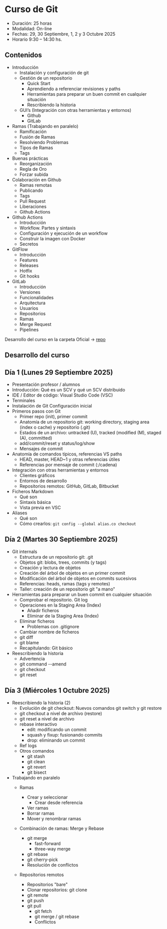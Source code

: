 # Curso de Git

- Duración: 25 horas
- Modalidad: On-line
- Fechas: 29, 30 Septiembre, 1, 2 y 3 Octubre 2025
- Horario 9:30 – 14:30 hs.

## Contenidos

- Introducción
  - Instalación y configuración de git
  - Gestión de un repositorio
    - Quick Start
    - Aprendiendo a referenciar revisiones y paths
    - Herramientas para preparar un buen commit en cualquier situación
    - Rescribiendo la historia
  - GUI’s (Integración con otras herramientas y entornos)
    - Github
    - GitLab
- Ramas (Trabajando en paralelo)
  - Ramificación
  - Fusión de Ramas
  - Resolviendo Problemas
  - Tipos de Ramas
  - Tags
- Buenas prácticas
  - Reorganización
  - Regla de Oro
  - Forzar subida
- Colaboración en Github
  - Ramas remotas
  - Publicando
  - Tags
  - Pull Request
  - Liberaciones
  - Github Actions
- Github Actions
  - Introducción
  - Workflow. Partes y sintaxis
  - Configuración y ejecución de un workflow
  - Construir la imagen con Docker
  - Secretos
- GitFlow
  - Introducción
  - Features
  - Releases
  - Hotfix
  - Git hooks
- GitLab
  - Introducción
  - Versiones
  - Funcionalidades
  - Arquitectura
  - Usuarios
  - Repositorios
  - Ramas
  - Merge Request
  - Pipelines

Desarrollo del curso en la carpeta Oficial -> [repo](https://github.com/IconoTC/GIT-GITHUB-Y-GITLABA-AF-75994-Grupo-82953)

## Desarrollo del curso

## Día 1 (Lunes 29 Septiembre 2025)

- Presentación profesor / alumnos
- Introducción: Qué es un SCV y qué un SCV distribuido
- IDE / Editor de código: Visual Studio Code (VSC)
- Terminales
- Instalación de Git
  Configuración inicial
- Primeros pasos con Git
  - Primer repo (init), primer commit
  - Anatomía de un repositorio git: working directory, staging area (index o cache) y repositorio (.git)
  - Estados de un archivo: untracked (U), tracked (modified (M), staged (A), committed)
  - add/commit/reset y status/log/show
  - Mensajes de commit
- Anatomía de comandos típicos, referencias VS paths
  - HEAD, master, HEAD~1 y otras referencias útiles
  - Referencias por mensaje de commit (:/cadena)
- Integración con otras herramientas y entornos
  - Clientes gráficos
  - Entornos de desarrollo
  - Repositorios remotos: GitHub, GitLab, Bitbucket
- Ficheros Markdown
  - Qué son
  - Sintaxis básica
  - Vista previa en VSC
- Aliases
  - Qué son
  - Cómo crearlos: `git config --global alias.co checkout`

## Día 2 (Martes 30 Septiembre 2025)

- Git internals
  - Estructura de un repositorio git: .git
  - Objetos git: blobs, trees, commits (y tags)
  - Creación y lectura de objetos
  - Creación del árbol de objetos en un primer commit
  - Modificación del árbol de objetos en commits sucesivos
  - Referencias: heads, ramas (tags y remotes)
  - Taller: creación de un repositorio git "a mano"
- Herramientas para preparar un buen commit en cualquier situación
  - Comprobar el repositorio. Git log
  - Operaciones en la Staging Area (Index)
    - Añadir ficheros
    - Eliminar de la Staging Area (Index)
  - Eliminar ficheros
    - Problemas con .gitignore
  - Cambiar nombre de ficheros
  - git diff
  - git blame
  - Recapitulando: Git básico
- Reescribiendo la historia
  - Advertencia
  - git command --amend
  - git checkout
  - git reset

## Día 3 (Miércoles 1 Octubre 2025)

- Reescribiendo la historia (2)
  - Evolución de git checkout: Nuevos comandos git switch y git restore
  - git checkout a nivel de archivo (restore)
  - git reset a nivel de archivo
  - rebase interactivo
    - edit: modificando un commit
    - squash y fixup: fusionando commits
    - drop: eliminando un commit
  - Ref logs
  - Otros comandos
    - git stash
    - git clean
    - git revert
    - git bisect
- Trabajando en paralelo
  - Ramas
    - Crear y seleccionar
      - Crear desde referencia
    - Ver ramas
    - Borrar ramas
    - Mover y renombrar ramas
  - Combinación de ramas: Merge y Rebase
    - git merge
      - fast-forward
      - three-way merge
    - git rebase
    - git cherry-pick
    - Resolución de conflictos

  - Repositorios remotos
    - Repositorios "bare"
    - Clonar repositorios: git clone
    - git remote
    - git push
    - git pull
      - git fetch
      - git merge / git rebase
      - Conflictos

<!-- ## Día 4 (Jueves 2 Octubre 2025)

    - Ramas remotas
      - Seguimiento de ramas remotas
      - Eliminar ramas remotas -->
